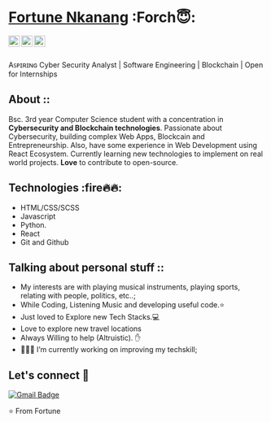 # <a href="https://www.linkedin.com/in/fortune-gabriel-nkanang-59136421a/">Fortune Nkanang</a> :Forch😇:


<a href="https://www.linkedin.com/in/fortune-gabriel-nkanang-59136421a/">
  <img align="left" alt="Neel's Linkdein" width="22px" src="https://cdn.jsdelivr.net/npm/simple-icons@v3/icons/linkedin.svg" />
</a>
<a href="https://github.com/FortuneGN/">
  <img align="left" alt="Ashwani's Github" width="22px" src="https://cdn.jsdelivr.net/npm/simple-icons@v3/icons/github.svg" />
</a>
<a href="https://www.instagram.com/fortune.dev/">
  <img align="left" alt="Neel's Instagram" width="22px" src="https://cdn.jsdelivr.net/npm/simple-icons@v3/icons/instagram.svg" />
</a>

<br/>
<br/>

Aꜱᴘɪʀɪɴɢ Cyber Security Analyst | Software Engineering | Blockchain | 
Open for Internships


## About ::
   Bsc. 3rd year Computer Science student with a concentration in <b> Cybersecurity and Blockchain technologies</b>. Passionate about Cybersecurity, building complex Web Apps, Blockcain and Entrepreneurship. Also, have some experience in Web Development using React Ecosystem. Currently learning new technologies to implement on real world projects. **Love** to contribute to open-source.

## Technologies :fire🔥🔥:
- HTML/CSS/SCSS
- Javascript
- Python.
- React
- Git and Github


## Talking about personal stuff ::
-  My interests are with playing musical instruments, playing sports, relating with people, politics, etc..;
- While Coding, Listening Music and developing useful code.⭐️
- Just loved to Explore new Tech Stacks.💻
- Love to explore new travel locations
- Always Willing to help (Altruistic). ✋
- 👨🏽‍💻 I’m currently working on improving my techskill;

##  Let's connect :speech_balloon:
 [![Gmail Badge](https://img.shields.io/badge/-fortune.nkanang@gmail.com-c14438?style=flat-square&logo=Gmail&logoColor=white&link=mailto:fortune.nkanang@gmail.com)](mailto:fortune.nkanang@gmail.com)

⭐️ From Fortune
